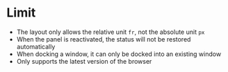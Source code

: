 # Limit

- The layout only allows the relative unit `fr`, not the absolute unit `px`
- When the panel is reactivated, the status will not be restored automatically
- When docking a window, it can only be docked into an existing window
- Only supports the latest version of the browser
